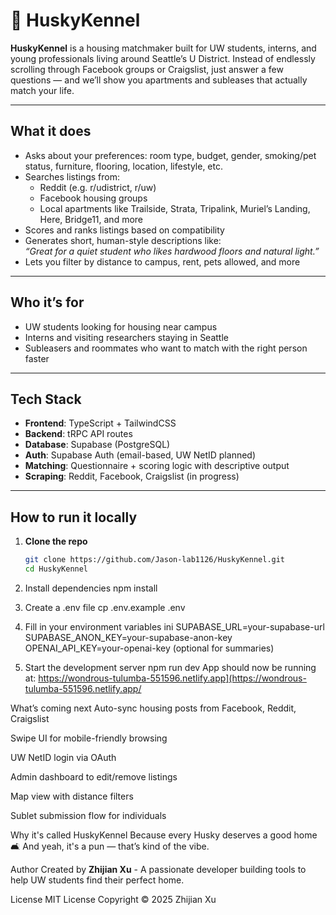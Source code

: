 # 🐾 HuskyKennel

**HuskyKennel** is a housing matchmaker built for UW students, interns, and young professionals living around Seattle’s U District. Instead of endlessly scrolling through Facebook groups or Craigslist, just answer a few questions — and we’ll show you apartments and subleases that actually match your life.

---

## What it does

- Asks about your preferences: room type, budget, gender, smoking/pet status, furniture, flooring, location, lifestyle, etc.
- Searches listings from:
  - Reddit (e.g. r/udistrict, r/uw)
  - Facebook housing groups
  - Local apartments like Trailside, Strata, Tripalink, Muriel’s Landing, Here, Bridge11, and more
- Scores and ranks listings based on compatibility
- Generates short, human-style descriptions like:  
  _“Great for a quiet student who likes hardwood floors and natural light.”_
- Lets you filter by distance to campus, rent, pets allowed, and more

---

## Who it’s for

- UW students looking for housing near campus  
- Interns and visiting researchers staying in Seattle  
- Subleasers and roommates who want to match with the right person faster  

---

## Tech Stack

- **Frontend**: TypeScript + TailwindCSS  
- **Backend**: tRPC API routes  
- **Database**: Supabase (PostgreSQL)  
- **Auth**: Supabase Auth (email-based, UW NetID planned)  
- **Matching**: Questionnaire + scoring logic with descriptive output  
- **Scraping**: Reddit, Facebook, Craigslist (in progress)  

---

## How to run it locally

1. **Clone the repo**
   ```bash
   git clone https://github.com/Jason-lab1126/HuskyKennel.git
   cd HuskyKennel
   
2. Install dependencies
npm install

3. Create a .env file
cp .env.example .env

4. Fill in your environment variables
ini
SUPABASE_URL=your-supabase-url
SUPABASE_ANON_KEY=your-supabase-anon-key
OPENAI_API_KEY=your-openai-key (optional for summaries)

5. Start the development server
npm run dev
App should now be running at:
https://wondrous-tulumba-551596.netlify.app](https://wondrous-tulumba-551596.netlify.app/

What’s coming next
 Auto-sync housing posts from Facebook, Reddit, Craigslist

 Swipe UI for mobile-friendly browsing

 UW NetID login via OAuth

 Admin dashboard to edit/remove listings

 Map view with distance filters

 Sublet submission flow for individuals

Why it's called HuskyKennel
Because every Husky deserves a good home 🛋️
And yeah, it's a pun — that’s kind of the vibe.

Author
Created by **Zhijian Xu** - A passionate developer building tools to help UW students find their perfect home.

License
MIT License
Copyright © 2025 Zhijian Xu
